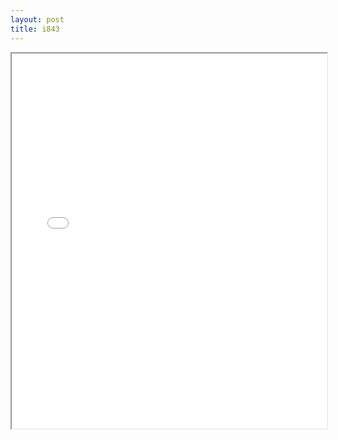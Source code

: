 ```yaml
---
layout: post
title: i843
---
```


<div class="pdf-container">
<iframe src="/ea/assets/pdfs/pub.n.ins/i843.pdf" height="600" width="100%" allowFullScreen="true"></iframe>
</div>

